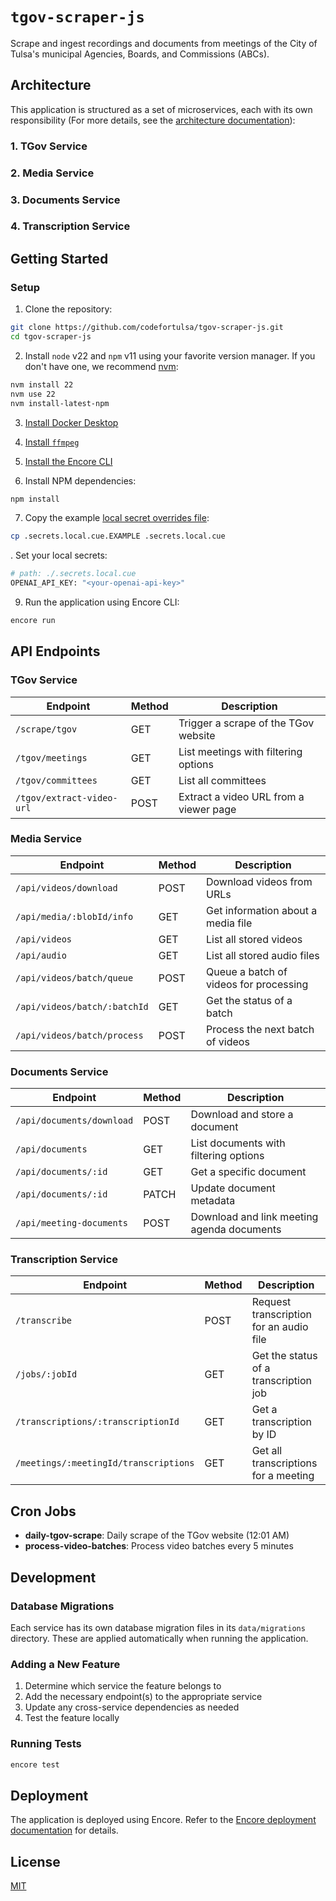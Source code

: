 # `tgov-scraper-js`

Scrape and ingest recordings and documents from meetings of the City of Tulsa's municipal Agencies, Boards, and Commissions (ABCs).

## Architecture

This application is structured as a set of microservices, each with its own responsibility (For more details, see the [architecture documentation](./docs/architecture.md)):

### 1. TGov Service

### 2. Media Service

### 3. Documents Service

### 4. Transcription Service

## Getting Started

### Setup

1. Clone the repository:

```bash
git clone https://github.com/codefortulsa/tgov-scraper-js.git
cd tgov-scraper-js
```

2. Install `node` v22 and `npm` v11 using your favorite version manager. If you don't have one, we recommend [nvm](https://github.com/nvm-sh/nvm#installing-and-updating):

```bash
nvm install 22
nvm use 22
nvm install-latest-npm
```

3. [Install Docker Desktop](https://docs.docker.com/get-docker/)

4. [Install `ffmpeg`](https://ffmpeg.org/download.html)

5. [Install the Encore CLI](https://encore.dev/docs/ts/install#install-the-encore-cli)

6. Install NPM dependencies:

```bash
npm install
```

7. Copy the example [local secret overrides file](https://encore.dev/docs/ts/primitives/secrets#overriding-local-secrets):

```bash
cp .secrets.local.cue.EXAMPLE .secrets.local.cue
```

. Set your local secrets:

```sh
# path: ./.secrets.local.cue
OPENAI_API_KEY: "<your-openai-api-key>"
```

9. Run the application using Encore CLI:

```bash
encore run
```

## API Endpoints

### TGov Service

| Endpoint                  | Method | Description                            |
| ------------------------- | ------ | -------------------------------------- |
| `/scrape/tgov`            | GET    | Trigger a scrape of the TGov website   |
| `/tgov/meetings`          | GET    | List meetings with filtering options   |
| `/tgov/committees`        | GET    | List all committees                    |
| `/tgov/extract-video-url` | POST   | Extract a video URL from a viewer page |

### Media Service

| Endpoint                     | Method | Description                            |
| ---------------------------- | ------ | -------------------------------------- |
| `/api/videos/download`       | POST   | Download videos from URLs              |
| `/api/media/:blobId/info`    | GET    | Get information about a media file     |
| `/api/videos`                | GET    | List all stored videos                 |
| `/api/audio`                 | GET    | List all stored audio files            |
| `/api/videos/batch/queue`    | POST   | Queue a batch of videos for processing |
| `/api/videos/batch/:batchId` | GET    | Get the status of a batch              |
| `/api/videos/batch/process`  | POST   | Process the next batch of videos       |

### Documents Service

| Endpoint                  | Method | Description                                |
| ------------------------- | ------ | ------------------------------------------ |
| `/api/documents/download` | POST   | Download and store a document              |
| `/api/documents`          | GET    | List documents with filtering options      |
| `/api/documents/:id`      | GET    | Get a specific document                    |
| `/api/documents/:id`      | PATCH  | Update document metadata                   |
| `/api/meeting-documents`  | POST   | Download and link meeting agenda documents |

### Transcription Service

| Endpoint                              | Method | Description                             |
| ------------------------------------- | ------ | --------------------------------------- |
| `/transcribe`                         | POST   | Request transcription for an audio file |
| `/jobs/:jobId`                        | GET    | Get the status of a transcription job   |
| `/transcriptions/:transcriptionId`    | GET    | Get a transcription by ID               |
| `/meetings/:meetingId/transcriptions` | GET    | Get all transcriptions for a meeting    |

## Cron Jobs

- **daily-tgov-scrape**: Daily scrape of the TGov website (12:01 AM)
- **process-video-batches**: Process video batches every 5 minutes

## Development

### Database Migrations

Each service has its own database migration files in its `data/migrations` directory. These are applied automatically when running the application.

### Adding a New Feature

1. Determine which service the feature belongs to
2. Add the necessary endpoint(s) to the appropriate service
3. Update any cross-service dependencies as needed
4. Test the feature locally

### Running Tests

```bash
encore test
```

## Deployment

The application is deployed using Encore. Refer to the [Encore deployment documentation](https://encore.dev/docs/deploy) for details.

## License

[MIT](LICENSE)
